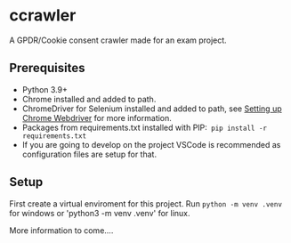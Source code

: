 # ccrawler
A GPDR/Cookie consent crawler made for an exam project.

## Prerequisites
* Python 3.9+
* Chrome installed and added to path.
* ChromeDriver for Selenium installed and added to path, see [Setting up Chrome Webdriver](https://splinter.readthedocs.io/en/latest/drivers/chrome.html#setting-up-chrome-webdriver) for more information.
* Packages from requirements.txt installed with PIP:` pip install -r requirements.txt`
* If you are going to develop on the project VSCode is recommended as configuration files are setup for that.

## Setup
First create a virtual enviroment for this project.
Run `python -m venv .venv` for windows or 'python3 -m venv .venv' for linux.

More information to come....